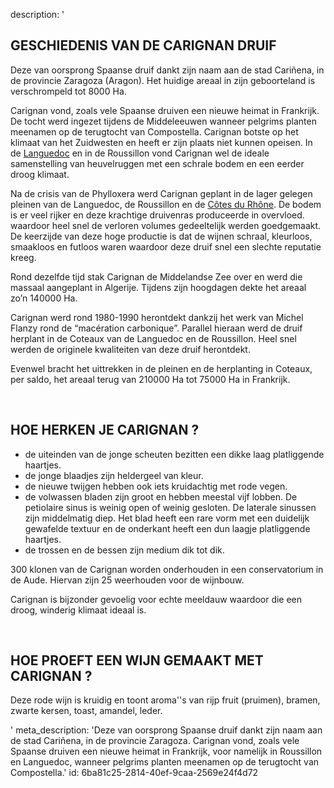 description: '<h2 class="text-base md:text-lg">GESCHIEDENIS VAN DE CARIGNAN DRUIF</h2><p>Deze van oorsprong Spaanse druif dankt zijn naam aan de stad Cariñena, in de provincie Zaragoza (Aragon). Het huidige areaal in zijn geboorteland is verschrompeld tot 8000 Ha.</p><p>Carignan vond, zoals vele Spaanse druiven een nieuwe heimat in Frankrijk. De tocht werd ingezet tijdens de Middeleeuwen wanneer pelgrims planten meenamen op de terugtocht van Compostella. Carignan botste op het klimaat van het Zuidwesten en heeft er zijn plaats niet kunnen opeisen. In de <a href="/nl/region/languedoc">Languedoc</a> en in de Roussillon vond Carignan wel de ideale samenstelling van heuvelruggen met een schrale bodem en een eerder droog klimaat.</p><p>Na de crisis van de Phylloxera werd Carignan geplant in de lager gelegen pleinen van de Languedoc, de Roussillon en de <a href="/nl/region/cotes-du-rhone">Côtes du Rhône</a>. De bodem is er veel rijker en deze krachtige druivenras produceerde in overvloed. waardoor heel snel de verloren volumes gedeeltelijk werden goedgemaakt. De keerzijde van deze hoge productie is dat de wijnen schraal, kleurloos, smaakloos en futloos waren waardoor deze druif snel een slechte reputatie kreeg.</p><p>Rond dezelfde tijd stak Carignan de Middelandse Zee over en werd die massaal aangeplant in Algerije. Tijdens zijn hoogdagen dekte het areaal zo’n 140000 Ha.</p><p>Carignan werd rond 1980-1990 herontdekt dankzij het werk van Michel Flanzy rond de “macération carbonique”. Parallel hieraan werd de druif herplant in de Coteaux van de Languedoc en de Roussillon. Heel snel werden de originele kwaliteiten van deze druif herontdekt.&nbsp;</p><p>Evenwel bracht het uittrekken in de pleinen en de herplanting in Coteaux, per saldo, het areaal terug van 210000 Ha tot 75000 Ha in Frankrijk.</p><p><br></p><h2 class="text-base md:text-lg">HOE HERKEN JE CARIGNAN ?</h2><ul><li>de uiteinden van de jonge scheuten bezitten een dikke laag platliggende haartjes.<br></li><li>de jonge blaadjes zijn heldergeel van kleur.<br></li><li>de nieuwe twijgen hebben ook iets kruidachtig met rode vegen.<br></li><li>de volwassen bladen zijn groot en hebben meestal vijf lobben. De petiolaire sinus is weinig open of weinig gesloten. De laterale sinussen zijn middelmatig diep. Het blad heeft een rare vorm met een duidelijk gewafelde textuur en de onderkant heeft een dun laagje platliggende haartjes.<br></li><li>de trossen en de bessen zijn medium dik tot dik.<br></li></ul><p>300 klonen van de Carignan worden onderhouden in een conservatorium in de Aude. Hiervan zijn 25 weerhouden voor de wijnbouw.</p><p>Carignan is bijzonder gevoelig voor echte meeldauw waardoor die een droog, winderig klimaat ideaal is.</p><p><br></p><h2 class="text-base md:text-lg">HOE PROEFT EEN WIJN GEMAAKT MET CARIGNAN ?</h2><p>Deze rode wijn is kruidig en toont aroma''s van rijp fruit (pruimen), bramen, zwarte kersen, toast, amandel, leder.</p>'
meta_description: 'Deze van oorsprong Spaanse druif dankt zijn naam aan de stad Cariñena, in de provincie Zaragoza. Carignan vond, zoals vele Spaanse druiven een nieuwe heimat in Frankrijk, voor namelijk in Roussillon en Languedoc, wanneer pelgrims planten meenamen op de terugtocht van Compostella.'
id: 6ba81c25-2814-40ef-9caa-2569e24f4d72
